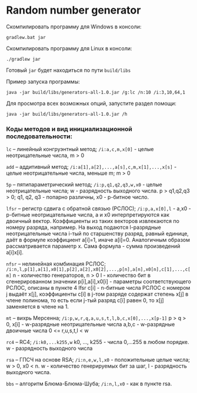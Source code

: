 # Random number generator
Скомпилировать программу для Windows в консоли:

`gradlew.bat jar`

Скомпилировать программу для Linux в консоли:

`./gradlew jar`

Готовый `jar` будет находиться по пути `build/libs`

Пример запуска программы:

`java -jar build/libs/generators-all-1.0.jar /g:lc /n:10 /i:3,10,64,1`

Для просмотра всех возможных опций, запустите раздел помощи:

`java -jar build/libs/generators-all-1.0.jar /h`

### Коды методов и вид инициализационной последовательности:

`lc` – линейный конгруэнтный метод;
`/i:a,c,m,x[0]` - целые неотрицательные числа, m > 0

`add` – аддитивный метод;
`/i:a[1],a[2],...,a[s],c,m,x[1],...,x[s]` - целые неотрицательные числа, меньше m; m > 0

`5p` – пятипараметрический метод;
`/i:p,q1,q2,q3,w,x0` - целые неотрицательные числа; w - разрядность выходного числа. p > q1,q2,q3 > 0; q1, q2, q3 - попарно различны, x0 - p-битное число.

`lfsr` – регистр сдвига с обратной связью (РСЛОС);
`/i:p,a,x[0],l` - a,x0 - p-битные неотрицательные числа, a и x0 интерпретируются как двоичный вектор. Коэффициенты из таких векторов извлекаются по номеру разряда, например. На выход подаются l-разрядные неотрицательные числа
i-тый по старшенству разряд, равный единице, даёт в формуле коэффициент a[i]=1, иначе a[i]=0. Аналогичным образом рассматривается параметр x. Сама формула - сумма произведений a[i]x[i].

`nfsr` – нелинейная комбинация РСЛОС;
`/i:n,l,p[1],a[1],x0[1],p[2],a[2],x0[2],...,p[n],a[n],x0[n],c[1],...,c[m]`
n - количество генераторов, n > 0
l - количество бит в сгенерированном значении
p[i],a[i],x0[i] - параметры соответствующего РСЛОС, описаны в пункте 4 lfsr
c[i] - n-битные числа
РСЛОС с номером j выдаёт x[j], коэффициенты c[i] в j-том разряде содержат степень x[j] в члене полинома, то есть если j-тый разряд c[i] равен 0, то x[j] заменяется в члене на 1.

`mt` – вихрь Мерсенна;
`/i:p,w,r,q,a,u,s,t,l,b,c,x[0],...,x[p-1]`
p > q > 0,
x[i] - w-разрядные неотрицательные числа
a,b,c - w-разрядные двоичные числа
0 <= r,u,s,t,l < w

`rc4` – RC4;
`/i:k0,...k255,w`
k0, ..., k255 - числа 0,...255 в любом порядке.
w - разрядность выходного числа

`rsa` – ГПСЧ на основе RSA;
`/i:n,e,w,l,x0` - положительные целые числа; w > 0, x0 < n. w - количество генерируемых бит за шаг, l - разрядность выходного числа.

`bbs` – алгоритм Блюма-Блюма-Шуба;
`/i:n,l,x0` - как в пункте  rsa.
